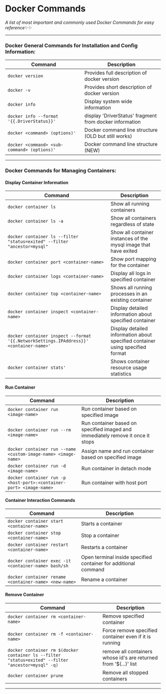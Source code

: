 # Docker Commands
_A list of most important and commonly used Docker Commands for easy reference_:sparkles::sparkles:
___

### Docker General Commands for Installation and Config Information:
| Command | Description |
| ------- | ----------- |
| `docker version` | Provides full description of docker version |
| `docker -v` | Provides short description of docker version |
| `docker info` | Display system wide information |
| `docker info --format '{{.DriverStatus}}'` | display 'DriverStatus' fragment from docker information |
| `docker <command> (options)'` | Docker command line structure (OLD but still works) |
| `docker <command> <sub-command> (options)'` | Docker command line structure (NEW) |
---

### Docker Commands for Managing Containers:
#### Display Container Information
| Command | Description |
| ------- | ----------- |
| `docker container ls` | Show all running containers |
| `docker container ls -a` | Show all containers regardless of state |
| `docker container ls --filter "status=exited" --filter "ancestor=mysql"` | Show all container instances of the mysql image that have exited |
| `docker container port <container-name>` | Show port mapping for the container |
| `docker container logs <container-name>` | Display all logs in specified container |
| `docker container top <container-name>` | Shows all running processes in an existing container |
| `docker container inspect <container-name>` | Display detailed information about specified container |
| `docker container inspect --format '{{.NetworkSettings.IPAddress}}' <container-name>'` | Display detailed information about specified container using specified format |
| `docker container stats'` | Shows container resource usage statistics |

#### Run Container
| Command | Description |
| ------- | ----------- |
| `docker container run <image-name>` | Run container based on specified image |
| `docker container run --rm <image-name>` | Run container based on specified imaged and immediately remove it once it stops |
| `docker container run --name <custom-image-name> <image-name>` | Assign name and run container based on specified image |
| `docker container run -d <image-name>` | Run container in detach mode |
| `docker container run -p <host-port>:<container-port> <image-name>` | Run container with host port |

#### Container Interaction Commands
| Command | Description |
| ------- | ----------- |
| `docker container start <container-name>` | Starts a container |
| `docker container stop <container-name>` | Stop a container |
| `docker container restart <container-name>` | Restarts a container |
| `docker container exec -it <container-name> bash/sh` | Open terminal inside specified container for additional command |
| `docker container rename <container-name> <new-name>` | Rename a container |

#### Remove Container
| Command | Description |
| ------- | ----------- |
| `docker container rm <container-name>` | Remove specified container |
| `docker container rm -f <container-name>` | Force remove specified container even if it is running |
| `docker container rm $(docker container ls --filter "status=exited" --filter "ancestor=mysql" -q)` | remove all containers whose id's are returned from '$(...)' list |
| `docker container prune` | Remove all stopped containers |
---
